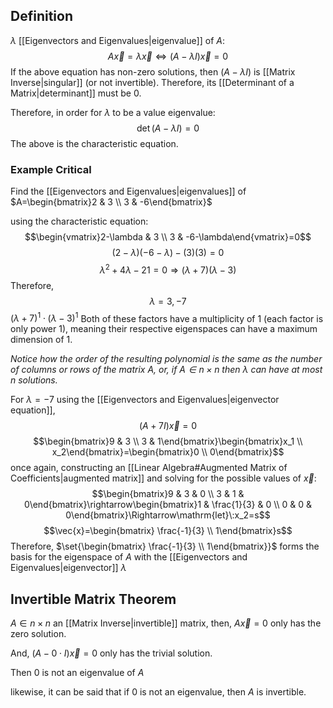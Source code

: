 ## Definition
$\lambda$ [[Eigenvectors and Eigenvalues|eigenvalue]] of $A$: $$A\vec{x}=\lambda\vec{x}\Leftrightarrow(A-\lambda I)\vec{x}=0$$
If the above equation has non-zero solutions, then $(A-\lambda I)$ is [[Matrix Inverse|singular]] (or not invertible). Therefore, its [[Determinant of a Matrix|determinant]] must be 0.

Therefore, in order for $\lambda$ to be a value eigenvalue: $$\det{(A-\lambda I)}=0$$
The above is the characteristic equation.

### Example Critical
Find the [[Eigenvectors and Eigenvalues|eigenvalues]] of $A=\begin{bmatrix}2 & 3 \\ 3 & -6\end{bmatrix}$

using the characteristic equation: $$\begin{vmatrix}2-\lambda & 3 \\ 3 & -6-\lambda\end{vmatrix}=0$$ $$(2-\lambda)(-6-\lambda)-(3)(3)=0$$ $$\lambda^2+4\lambda-21=0\Rightarrow(\lambda+7)(\lambda-3)$$ Therefore, $$\lambda=3, -7$$
$(\lambda+7)^1\cdot(\lambda-3)^1$
Both of these factors have a multiplicity of 1 (each factor is only power 1), meaning their respective eigenspaces can have a maximum dimension of 1. 

*Notice how the order of the resulting polynomial is the same as the number of columns or rows of the matrix $A$, or, if $A\in n\times n$ then $\lambda$ can have at most $n$ solutions.* 

For
$\lambda=-7$
using the [[Eigenvectors and Eigenvalues|eigenvector equation]], $$(A+7I)\vec{x}=0$$ $$\begin{bmatrix}9 & 3 \\ 3 & 1\end{bmatrix}\begin{bmatrix}x_1 \\ x_2\end{bmatrix}=\begin{bmatrix}0 \\ 0\end{bmatrix}$$
once again, constructing an [[Linear Algebra#Augmented Matrix of Coefficients|augmented matrix]] and solving for the possible values of $\vec{x}$:
$$\begin{bmatrix}9 & 3 & 0 \\ 3 & 1 & 0\end{bmatrix}\rightarrow\begin{bmatrix}1 & \frac{1}{3} & 0 \\ 0 & 0 & 0\end{bmatrix}\Rightarrow\mathrm{let}\:x_2=s$$
$$\vec{x}=\begin{bmatrix} \frac{-1}{3} \\ 1\end{bmatrix}s$$
Therefore, $\set{\begin{bmatrix} \frac{-1}{3} \\ 1\end{bmatrix}}$ forms the basis for the eigenspace of $A$ with the [[Eigenvectors and Eigenvalues|eigenvector]] $\lambda$

## Invertible Matrix Theorem
$A\in n\times n$ an [[Matrix Inverse|invertible]] matrix, then, $A\vec{x}=0$ only has the zero solution.

And, $(A-0\cdot I)\vec{x}=0$ only has the trivial solution. 

Then 0 is not an eigenvalue of $A$ 

likewise, it can be said that if $0$ is not an eigenvalue, then $A$ is invertible. 